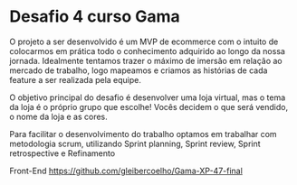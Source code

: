 # Desafio 4 curso Gama

O projeto a ser desenvolvido é um MVP de ecommerce com o intuito de colocarmos em prática todo o conhecimento adquirido ao longo da nossa jornada. Idealmente tentamos trazer o máximo de imersão em relação ao mercado de trabalho, logo mapeamos e criamos as histórias de cada feature a ser realizada pela equipe.

O objetivo principal do desafio é desenvolver uma loja virtual, mas o tema da loja é o próprio grupo que escolhe! Vocês decidem o que será vendido, o nome da loja e as cores.

Para facilitar o desenvolvimento do trabalho optamos em trabalhar com metodologia scrum, utilizando Sprint planning, Sprint review, Sprint retrospective e Refinamento


Front-End
https://github.com/gleibercoelho/Gama-XP-47-final
